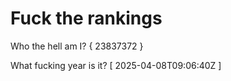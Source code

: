 # Fuck the rankings

Who the hell am I?
{ 23837372 }

What fucking year is it?
[ 2025-04-08T09:06:40Z ]
